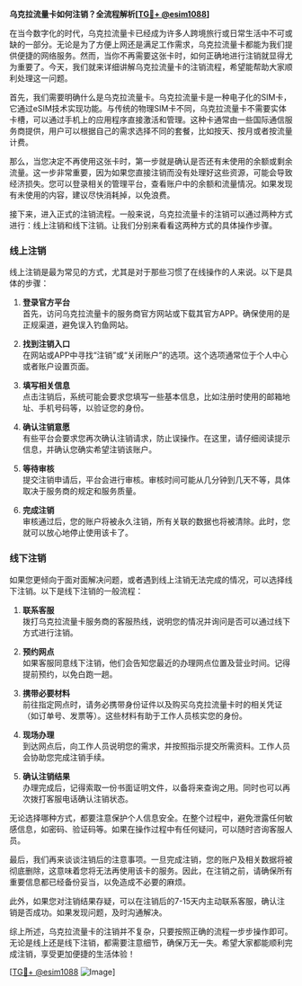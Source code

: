 **乌克拉流量卡如何注销？全流程解析[[TG💪+ @esim1088](https://t.me/s/esim1088)]**

在当今数字化的时代，乌克拉流量卡已经成为许多人跨境旅行或日常生活中不可或缺的一部分。无论是为了方便上网还是满足工作需求，乌克拉流量卡都能为我们提供便捷的网络服务。然而，当你不再需要这张卡时，如何正确地进行注销就显得尤为重要了。今天，我们就来详细讲解乌克拉流量卡的注销流程，希望能帮助大家顺利处理这一问题。

首先，我们需要明确什么是乌克拉流量卡。乌克拉流量卡是一种电子化的SIM卡，它通过eSIM技术实现功能。与传统的物理SIM卡不同，乌克拉流量卡不需要实体卡槽，可以通过手机上的应用程序直接激活和管理。这种卡通常由一些国际通信服务商提供，用户可以根据自己的需求选择不同的套餐，比如按天、按月或者按流量计费。

那么，当您决定不再使用这张卡时，第一步就是确认是否还有未使用的余额或剩余流量。这一步非常重要，因为如果您直接注销而没有处理好这些资源，可能会导致经济损失。您可以登录相关的管理平台，查看账户中的余额和流量情况。如果发现有未使用的内容，建议尽快消耗掉，以免浪费。

接下来，进入正式的注销流程。一般来说，乌克拉流量卡的注销可以通过两种方式进行：线上注销和线下注销。让我们分别来看看这两种方式的具体操作步骤。

### 线上注销

线上注销是最为常见的方式，尤其是对于那些习惯了在线操作的人来说。以下是具体的步骤：

1. **登录官方平台**  
   首先，访问乌克拉流量卡的服务商官方网站或下载其官方APP。确保使用的是正规渠道，避免误入钓鱼网站。

2. **找到注销入口**  
   在网站或APP中寻找“注销”或“关闭账户”的选项。这个选项通常位于个人中心或者账户设置页面。

3. **填写相关信息**  
   点击注销后，系统可能会要求您填写一些基本信息，比如注册时使用的邮箱地址、手机号码等，以验证您的身份。

4. **确认注销意愿**  
   有些平台会要求您再次确认注销请求，防止误操作。在这里，请仔细阅读提示信息，并确认您确实希望注销该账户。

5. **等待审核**  
   提交注销申请后，平台会进行审核。审核时间可能从几分钟到几天不等，具体取决于服务商的规定和服务质量。

6. **完成注销**  
   审核通过后，您的账户将被永久注销，所有关联的数据也将被清除。此时，您就可以放心地停止使用该卡了。

### 线下注销

如果您更倾向于面对面解决问题，或者遇到线上注销无法完成的情况，可以选择线下注销。以下是线下注销的一般流程：

1. **联系客服**  
   拨打乌克拉流量卡服务商的客服热线，说明您的情况并询问是否可以通过线下方式进行注销。

2. **预约网点**  
   如果客服同意线下注销，他们会告知您最近的办理网点位置及营业时间。记得提前预约，以免白跑一趟。

3. **携带必要材料**  
   前往指定网点时，请务必携带身份证件以及购买乌克拉流量卡时的相关凭证（如订单号、发票等）。这些材料有助于工作人员核实您的身份。

4. **现场办理**  
   到达网点后，向工作人员说明您的需求，并按照指示提交所需资料。工作人员会协助您完成注销手续。

5. **确认注销结果**  
   办理完成后，记得索取一份书面证明文件，以备将来查询之用。同时也可以再次拨打客服电话确认注销状态。

无论选择哪种方式，都要注意保护个人信息安全。在整个过程中，避免泄露任何敏感信息，如密码、验证码等。如果在操作过程中有任何疑问，可以随时咨询客服人员。

最后，我们再来谈谈注销后的注意事项。一旦完成注销，您的账户及相关数据将被彻底删除，这意味着您将无法再使用该卡的服务。因此，在注销之前，请确保所有重要信息都已经备份妥当，以免造成不必要的麻烦。

此外，如果您对注销结果存疑，可以在注销后的7-15天内主动联系客服，确认注销是否成功。如果发现问题，及时沟通解决。

综上所述，乌克拉流量卡的注销并不复杂，只要按照正确的流程一步步操作即可。无论是线上还是线下注销，都需要注意细节，确保万无一失。希望大家都能顺利完成注销，享受更加便捷的生活体验！

[[TG💪+ @esim1088](https://t.me/s/esim1088) ![Image](https://i.postimg.cc/4NQfJmqS/Snipaste-2025-05-13-00-14-12.png)]